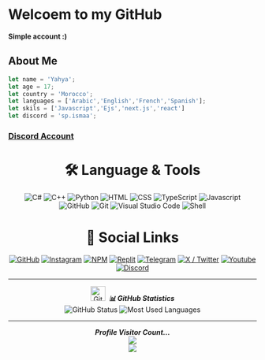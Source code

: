 

# Welcoem to my GitHub
**Simple account :)**
## About Me
```js
let name = 'Yahya';
let age = 17;
let country = 'Morocco';
let languages = ['Arabic','English','French','Spanish'];
let skils = ['Javascript','Ejs','next.js','react']
let discord = 'sp.ismaa';

```
### [Discord Account](https://discord.com/users/345245922151628801)



<div align="center"> <h1 align="center"> 🛠 Language & Tools </h1> </div>

<div align="center">
  <img src="https://imgur.com/KEjLMbm.png" alt="C#" />
  <img src="https://imgur.com/M7clnGu.png" alt="C++" />
  <img src="https://imgur.com/OVq7WwF.png" alt="Python" />
  <img src="https://imgur.com/3KvfKeH.png" alt="HTML" />
  <img src="https://imgur.com/JncbSGq.png" alt="CSS" />
  <img src="https://imgur.com/zw93EwM.png" alt="TypeScript" />
  <img src="https://imgur.com/J6J18Oq.png" alt="Javascript" />
  <img src="https://imgur.com/am2M8Sr.png " alt="GitHub" />
  <img src="https://imgur.com/23o6vBG.png" alt="Git" />
  <img src="https://imgur.com/5GBBmDh.png" alt="Visual Studio Code" />
  <img src="https://imgur.com/7RTXlBW.png" alt="Shell" />
</div>

<div align="center"> <h1 align="center"> 🔗 Social Links </h1> </div>

<div align="center">
  <a href="https://github.com/YahyaDwn"><img src="https://imgur.com/3ODU5lj.png" alt="GitHub" /></a>
  <a href="https://www.instagram.com/yahya_el_mns"><img src="https://imgur.com/n2oyhCP.png" alt="Instagram" /></a>
  <a href="https://www.npmjs.com/"><img src="https://imgur.com/rVt9huZ.png" alt="NPM" /></a>
  <a href="https://replit.com/"><img src="https://imgur.com/RkgoVR3.png" alt="Replit" /></a>
  <a href="https://t.me/"><img src="https://imgur.com/6Y6wmmg.png" alt="Telegram" /></a>
  <a href="https://x.com/yahya_el_mns"><img src="https://imgur.com/1jPpy8l.png" alt="X / Twitter" /></a>
  <a href="https://www.youtube.com/"><img src="https://imgur.com/uYQleGv.png" alt="Youtube" /></a>
  <a href="https://discord.gg/ryCC6TkuWY"><img src="https://imgur.com/Qcg8nxa.png" alt="Discord" /></a>
</div>

<hr>
<p align="center">
<img src="https://media.giphy.com/media/8UHRm5oY4k4FDxq5QG/giphy.gif" width="30px" alt="GitHub-Status"/>&nbsp;<i><b> 📊 GitHub Statistics </b></i><br>
<img src="https://github-readme-stats.vercel.app/api?username=YahyaDwn&count_private=true&show_icons=true&theme=great-gatsby" alt="GitHub Status"/>
<img src = "https://github-readme-stats.vercel.app/api/top-langs/?username=YahyaDwn&show_icons=true&layout=compact&theme=great-gatsby" alt="Most Used Languages">
</p>

<hr>

<p align="center"> 
  <i><b>Profile Visitor Count...</b></i><br>
  <img src="https://raw.githubusercontent.com/saadeghi/saadeghi/master/dino.gif" /><br>
  <img src="https://profile-counter.glitch.me/lostgirljourney/count.svg" />
</p>

